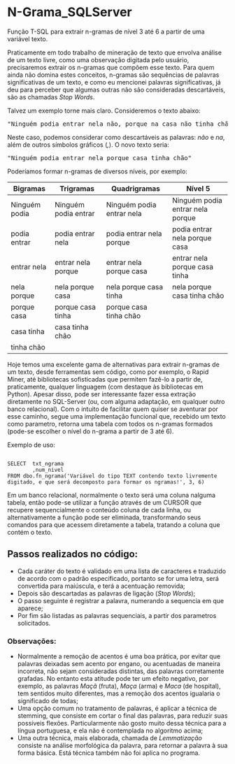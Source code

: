 # N-Grama_SQLServer
Função T-SQL para extrair n-gramas de nível 3 até 6 a partir de uma variável texto.

Praticamente em todo trabalho de mineração de texto que envolva análise de um texto livre, como uma observação digitada pelo usuário, precisaremos extrair os n-gramas que compõem esse texto.
Para quem ainda não domina estes conceitos, n-gramas são sequências de palavras significativas de um texto, e como eu mencionei palavras significativas, já deu para perceber que algumas outras não são consideradas descartáveis, são as chamadas _Stop Words_.

Talvez um exemplo torne mais claro. Consideremos o texto abaixo:
<pre>"Ninguém podia entrar nela não, porque na casa não tinha chão..." </pre>

Neste caso, podemos considerar como descartáveis as palavras: *não* e *na*, além de outros símbolos gráficos (*,*).
O novo texto seria: 
<pre>"Ninguém podia entrar nela porque casa tinha chão" </pre>

Poderíamos formar n-gramas de diversos níveis, por exemplo:

 Bigramas        | Trigramas            | Quadrigramas              | Nível 5
-----------------|----------------------|---------------------------|----------------------------------
 Ninguém podia   | Ninguém podia entrar | Ninguém podia entrar nela | Ninguém podia entrar nela porque
 podia entrar    | podia entrar nela    | podia entrar nela porque  | podia entrar nela porque casa
 entrar nela     | entrar nela porque   | entrar nela porque casa   | entrar nela porque casa tinha
 nela porque     | nela porque casa     | nela porque casa tinha    | nela porque casa tinha chão
 porque casa     | porque casa tinha    | porque casa tinha chão    |
 casa tinha      | casa tinha chão      |                           |
 tinha chão      |                      |                           |

Hoje temos uma excelente gama de alternativas para extrair n-gramas de um texto, desde ferramentas sem código, como por exemplo, o Rapid Miner, até bibliotecas sofisticadas que permitem fazê-lo a partir de, praticamente, qualquer linguagem (com destaque às bibliotecas em Python).
Apesar disso, pode ser interessante fazer essa extração diretamente no SQL-Server (ou, com alguma adaptação, em qualquer outro banco relacional). Com o intuito de facilitar quem quiser se aventurar por esse caminho, segue uma implementação funcional que, recebido um texto como parametro, retorna uma tabela com todos os n-gramas formados (pode-se escolher o nível do n-grama a partir de 3 até 6).

Exemplo de uso:
<pre><code>
SELECT	txt_ngrama
        ,num_nivel 
FROM dbo.fn_ngrama('Variável do tipo TEXT contendo texto livremente digitado, e que será decomposto para formar os ngramas!', 3, 6)
</code></pre>

Em um banco relacional, normalmente o texto será uma coluna nalguma tabela, então pode-se utilizar a função através de um CURSOR que recupere sequencialmente o conteúdo coluna de cada linha, ou alternativamente a função pode ser eliminada, transformando seus comandos para que acessem diretamente a tabela, tratando a coluna que contém o texto.  

## Passos realizados no código:
+ Cada caráter do texto é validado em uma lista de caracteres e traduzido de acordo com o padrão especificado, portanto se for uma letra, será convertida para maiúscula, e terá a acentuação removida;
+ Depois são descartadas as palavras de ligação (_Stop Words_);
+ O passo seguinte é registrar a palavra, numerando a sequencia em que aparece;
+ Por fim são listadas as palavras sequenciais, a partir dos parametros solicitados.

### Observações:
- Normalmente a remoção de acentos é uma boa prática, por evitar que palavras deixadas sem acento por engano, ou acentuadas de maneira incorreta, não sejam consideradas distintas, das palavras corretamente grafadas. No entanto esta atitude pode ter um efeito negativo, por exemplo, as palavras *Maçã* (fruta), *Maça* (arma) e *Maca* (de hospital), tem sentidos muito diferentes, mas a remoção dos acentos igualaria o significado de todas;
- Uma opção comum no tratamento de palavras, é aplicar a técnica de stemming, que consiste em cortar o final das palavras, para reduzir suas possíveis flexões. Particularmente não gosto muito dessa técnica para a língua portuguesa, e ela não é contemplada no algoritmo acima;
- Uma outra técnica, mais elaborada, chamada de *Lemmatização* consiste na análise morfológica da palavra, para retornar a palavra à sua forma básica. Está técnica também não foi aplica no programa.
